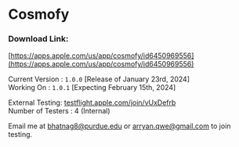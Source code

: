 # Cosmofy
### Download Link:
[https://apps.apple.com/us/app/cosmofy/id6450969556](https://apps.apple.com/us/app/cosmofy/id6450969556)<br />

Current Version : `1.0.0` [Release of January 23rd, 2024]  <br />
Working On : `1.0.1` [Expecting February 15th, 2024]  <br />

External Testing: [testflight.apple.com/join/vUxDefrb ](https://testflight.apple.com/join/vUxDefrb) <br />
Number of Testers : 4 (Internal)  <br />

Email me at bhatnag8@purdue.edu or arryan.qwe@gmail.com to join testing.
